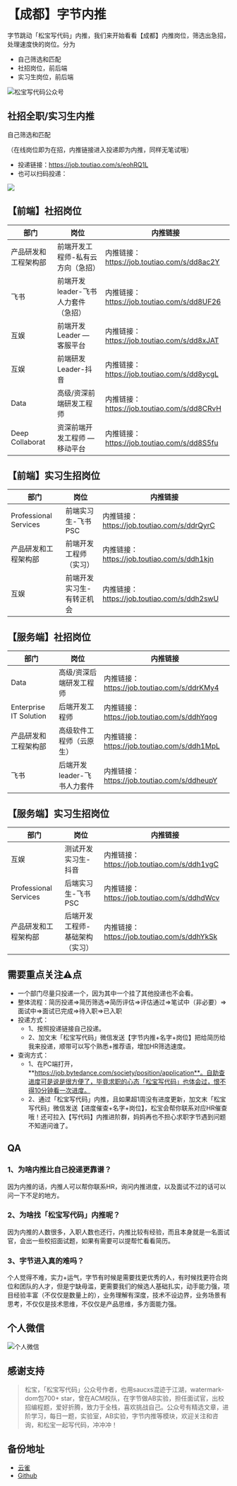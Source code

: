# 【成都】字节内推
字节跳动「松宝写代码」内推，我们来开始看看【成都】内推岗位，筛选出急招，处理速度快的岗位。分为
+ 自己筛选和匹配
+ 社招岗位，前后端
+ 实习生岗位，前后端

![松宝写代码公众号](https://cdn.nlark.com/yuque/0/2021/png/276016/1629471862110-794e77db-1f7e-46aa-a07b-4b4acd2b5bbb.png?x-oss-process=image%2Fresize%2Cw_900)


## 社招全职/实习生内推
自己筛选和匹配

（在线岗位即为在招，内推链接进入投递即为内推，同样无笔试哦）

+ 投递链接：https://job.toutiao.com/s/eohRQ1L
+ 也可以扫码投递：

![](https://cdn.nlark.com/yuque/0/2021/jpeg/276016/1629471921449-0c2d6eb2-758d-4dc9-9b64-5f022a0171ad.jpeg?x-oss-process=image%2Fresize%2Cw_864)

## 【前端】社招岗位
|     部门     | 岗位 |             内推链接               |
| ------------ | --- | ------------------------------- |
| 产品研发和工程架构部 |  前端开发工程师-私有云方向（急招） | 内推链接：https://job.toutiao.com/s/dd8ac2Y |
| 飞书    |  前端开发leader-飞书人力套件（急招）  | 内推链接：https://job.toutiao.com/s/dd8UF26 |
| 互娱     |  前端开发Leader — 客服平台  | 内推链接：https://job.toutiao.com/s/dd8xJAT |
| 互娱   |  前端研发Leader-抖音  |  内推链接：https://job.toutiao.com/s/dd8ycgL |
| Data  |  高级/资深前端研发工程师   | 内推链接：https://job.toutiao.com/s/dd8CRvH |
| Deep Collaborat   | 资深前端开发工程师 — 移动平台 |   内推链接：https://job.toutiao.com/s/dd8S5fu |


## 【前端】实习生招岗位
|     部门     | 岗位 |             内推链接               |
| ------------ | --- | ------------------------------- |
| Professional Services |  前端实习生-飞书PSC | 内推链接：https://job.toutiao.com/s/ddrQyrC |
| 产品研发和工程架构部  |  前端开发工程师（实习）  | 内推链接：https://job.toutiao.com/s/ddh1kjn |
| 互娱     |  前端开发实习生-有转正机会  | 内推链接：https://job.toutiao.com/s/ddh2swU |


## 【服务端】社招岗位
|     部门     | 岗位 |             内推链接               |
| ------------ | --- | ------------------------------- |
| Data | 高级/资深后端研发工程师 | 内推链接：https://job.toutiao.com/s/ddrKMy4 |
| Enterprise IT Solution  |  后端开发工程师  | 内推链接：https://job.toutiao.com/s/ddhYqog |
| 产品研发和工程架构部     |  高级软件工程师（云原生）  | 内推链接：https://job.toutiao.com/s/ddh1MpL |
| 飞书  |  后端开发leader-飞书人力套件   |  内推链接：https://job.toutiao.com/s/ddheupY |


## 【服务端】实习生招岗位
|     部门     | 岗位 |             内推链接               |
| ------------ | --- | ------------------------------- |
| 互娱 |  测试开发实习生-抖音 | 内推链接：https://job.toutiao.com/s/ddh1vgC |
| Professional Services  |  后端实习生-飞书PSC  | 内推链接：https://job.toutiao.com/s/ddhdWcv |
|  产品研发和工程架构部  |  后端开发工程师-基础架构（实习）  | 内推链接：https://job.toutiao.com/s/ddhYkSk |


## 需要重点关注⚠️点
+ 一个部门尽量只投递一个，因为其中一个挂了其他投递也不会看。
+ 整体流程：简历投递=>简历筛选=>简历评估=>评估通过=>笔试中（非必要）=>面试中=>面试已完成=>待入职=>已入职
+ 投递方式：
  - 1、按照投递链接自己投递。
  - 2、加文末「松宝写代码」微信发送【字节内推+名字+岗位】把给简历给我来投递，顺带可以写个熟悉+推荐语，增加HR筛选速度。
+ 查询方式：
  - 1、在PC端打开，**https://job.bytedance.com/society/position/application**。自助查进度可是说是很方便了，毕竟求职的心态「松宝写代码」也体会过，恨不得10分钟看一次进度。
  - 2、通过「松宝写代码」内推，且如果超1周没有进度更新，加文末「松宝写代码」微信发送【进度催查+名字+岗位】，松宝会帮你联系对应HR催查哦！还可拉入【写代码】内推进阶群，妈妈再也不担心求职字节遇到问题不知道问谁了。


## QA

### 1、为啥内推比自己投递更靠谱？

因为内推的话，内推人可以帮你联系HR，询问内推进度，以及面试不过的话可以问一下不足的地方。

### 2、为啥找「松宝写代码」内推呢？

因为内推的人数很多，入职人数也还行，内推比较有经验，而且本身就是一名面试官，会出一些校招面试题，如果有需要可以提帮忙看看简历。

### 3、字节进入真的难吗？

个人觉得不难，实力+运气，字节有时候是需要找更优秀的人，有时候找更符合岗位和团队的人才，但是宁缺毋滥，更需要我们的候选人基础扎实，动手能力强，项目经验丰富（不仅仅是数量上的），业务理解有深度，技术不设边界，业务场景有思考，不仅仅是技术思维，不仅仅是产品思维，多方面能力强。

## 个人微信

![个人微信](https://cdn.nlark.com/yuque/0/2021/png/276016/1629471940324-1389ccfc-2eb1-4c2d-834c-4f02afbea9a9.png)

## 感谢支持
> 松宝，「松宝写代码」公众号作者，也用saucxs混迹于江湖，watermark-dom包700+ star，曾在ACM校队，在字节做AB实验，担任面试官，出校招编程题，爱好折腾，致力于全栈，喜欢挑战自己。公众号有精选文章，进阶学习，每日一题，实验室，AB实验，字节内推等模块，欢迎关注和咨询，和松宝一起写代码，冲冲冲！

## 备份地址
+ [云雀](https://www.yuque.com/books/share/39617705-0356-4cc4-a58f-90520a5f2379)
+ [Github](https://github.com/saucxs/job)
